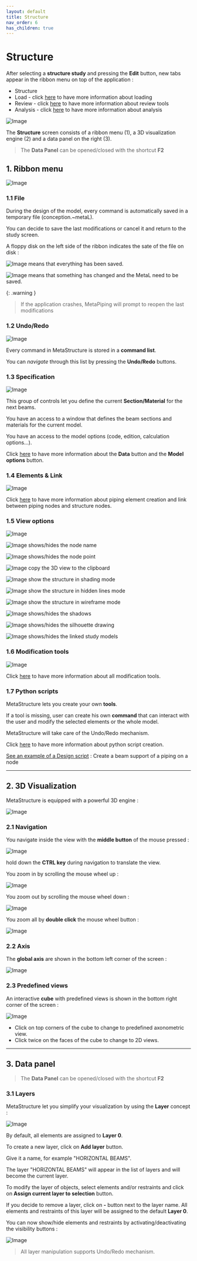 ```yaml
---
layout: default
title: Structure
nav_order: 6
has_children: true
---
```


# Structure

After selecting a **structure study** and pressing the **Edit** button, new tabs appear in the ribbon menu on top of the application :

- Structure
- Load - click [here](https://documentation.metapiping.com/Loads/index.html) to have more information about loading
- Review - click [here](https://documentation.metapiping.com/Review/index.html) to have more information about review tools
- Analysis - click [here](https://documentation.metapiping.com/Analysis/index.html) to have more information about analysis

![Image](../Images/Structure1.jpg)

The **Structure** screen consists of a ribbon menu (1), a 3D visualization engine (2) and a data panel on the right (3).

>The **Data Panel** can be opened/closed with the shortcut **F2**

## 1. Ribbon menu

![Image](../Images/Structure2.jpg)

### 1.1 File

During the design of the model, every command is automatically saved in a temporary file (conception.~metaL).

You can decide to save the last modifications or cancel it and return to the study screen.

A floppy disk on the left side of the ribbon indicates the sate of the file on disk :

![Image](../Images/Design5.jpg) means that everything has been saved.

![Image](../Images/Design6.jpg) means that something has changed and the MetaL need to be saved.

{: .warning }
>If the application crashes, MetaPiping will prompt to reopen the last modifications

### 1.2 Undo/Redo

![Image](../Images/Design7.jpg)

Every command in MetaStructure is stored in a **command list**.

You can *navigate* through this list by pressing the **Undo/Redo** buttons.

### 1.3 Specification

![Image](../Images/Structure3.jpg)

This group of controls let you define the current **Section/Material** for the next beams. 

You have an access to a window that defines the beam sections and materials for the current model.

You have an access to the model options (code, edition, calculation options...).

Click [here](https://documentation.metapiping.com/Structure/Specification/index.html) to have more information about the **Data** button and the **Model options** button.

### 1.4 Elements & Link

![Image](../Images/Structure4.jpg)

Click [here](https://documentation.metapiping.com/Structure/Elements/index.html) to have more information about piping element creation and link between piping nodes and structure nodes.

### 1.5 View options

![Image](../Images/Structure5.jpg)

![Image](../Images/Design9.jpg) shows/hides the node name

![Image](../Images/Design10.jpg) shows/hides the node point

![Image](../Images/Design11.jpg) copy the 3D view to the clipboard

![Image](../Images/Design12.jpg) show the structure in shading mode

![Image](../Images/Design13.jpg) show the structure in hidden lines mode

![Image](../Images/Design14.jpg) show the structure in wireframe mode

![Image](../Images/Design15.jpg) shows/hides the shadows

![Image](../Images/Design16.jpg) shows/hides the silhouette drawing

![Image](../Images/Design30.jpg) shows/hides the linked study models 

### 1.6 Modification tools

![Image](../Images/Structure16.jpg)

Click [here](https://documentation.metapiping.com/Structure/Modification.html) to have more information about all modification tools.

### 1.7 Python scripts

MetaStructure lets you create your own **tools**.

If a tool is missing, user can create his own **command** that can interact with the user and modify the selected elements or the whole model.

MetaStructure will take care of the Undo/Redo mechanism.

Click [here](https://documentation.metapiping.com/Python/design.html) to have more information about python script creation.

[See an example of a Design script](https://documentation.metapiping.com/Python/Samples/support.html) : Create a beam support of a piping on a node

---

## 2. 3D Visualization

MetaStructure is equipped with a powerful 3D engine :

![Image](../Images/Structure6.jpg)

### 2.1 Navigation

You navigate inside the view with the **middle button** of the mouse pressed :

![Image](../Images/MouseWheelMove.jpg)

hold down the **CTRL key** during navigation to translate the view.

You zoom in by scrolling the mouse wheel up :

![Image](../Images/MouseWheelUp.jpg)

You zoom out by scrolling the mouse wheel down :

![Image](../Images/MouseWheelDown.jpg)

You zoom all by **double click** the mouse wheel button :

![Image](../Images/MouseWheelDoubleClick.jpg)

### 2.2 Axis

The **global axis** are shown in the bottom left corner of the screen :

![Image](../Images/Design20.jpg)

### 2.3 Predefined views

An interactive **cube** with predefined views is shown in the bottom right corner of the screen :

![Image](../Images/Design21.jpg)

- Click on top corners of the cube to change to predefined axonometric view.
- Click twice on the faces of the cube to change to 2D views.

---

## 3. Data panel

>The **Data Panel** can be opened/closed with the shortcut **F2**

### 3.1 Layers

MetaStructure let you simplify your visualization by using the **Layer** concept :

![Image](../Images/Structure7.jpg)

By default, all elements are assigned to **Layer 0**.

To create a new layer, click on **Add layer** button.

Give it a name, for example "HORIZONTAL BEAMS".

The layer "HORIZONTAL BEAMS" will appear in the list of layers and will become the current layer.

To modify the layer of objects, select elements and/or restraints and click on **Assign current layer to selection** button.

If you decide to remove a layer, click on **-** button next to the layer name. All elements and restraints of this layer will be assigned to the default **Layer 0**.

You can now show/hide elements and restraints by activating/deactivating the visibility buttons :

![Image](../Images/Structure8.jpg)

>All layer manipulation supports Undo/Redo mechanism.